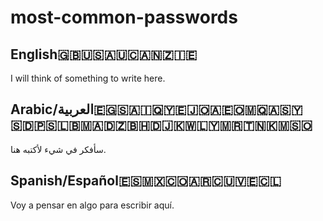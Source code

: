 # most-common-passwords

## English🇬🇧🇺🇸🇦🇺🇨🇦🇳🇿🇮🇪
I will think of something to write here. 

## Arabic/العربية🇪🇬🇸🇦🇮🇶🇾🇪🇯🇴🇦🇪🇴🇲🇶🇦🇸🇾🇸🇩🇵🇸🇱🇧🇲🇦🇩🇿🇧🇭🇩🇯🇰🇼🇱🇾🇲🇷🇹🇳🇰🇲🇸🇴
سأفكر في شيء لأكتبه هنا. 

## Spanish/Español🇪🇸🇲🇽🇨🇴🇦🇷🇨🇺🇻🇪🇨🇱
Voy a pensar en algo para escribir aquí. 
